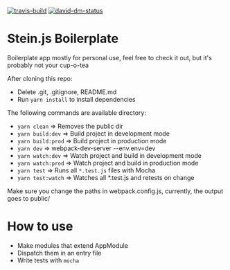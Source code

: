 [![travis-build][travis-build]][travis-build-url]
[![david-dm-status][david-dm-status]][david-dm-status-url]



# Stein.js Boilerplate

Boilerplate app mostly for personal use, feel free to check it out, but it's probably not your cup-o-tea

After cloning this repo:

- Delete .git, .gitignore, README.md
- Run `yarn install` to install dependencies

The following commands are available  directory:

- `yarn clean` => Removes the public dir
- `yarn build:dev` => Build project in development mode
- `yarn build:prod` => Build project in production mode
- `yarn dev` => webpack-dev-server --env.env=dev
- `yarn watch:dev` =>  Watch project and build in development mode
- `yarn watch:prod` => Watch project and build in production mode
- `yarn test` => Runs all `*.test.js` files with Mocha
- `yarn test:watch` => Watches all *.test.js and retests on change



Make sure you change the paths in webpack.config.js, currently, the output goes to public/

# How to use

- Make modules that extend AppModule
- Dispatch them in an entry file
- Write tests with `mocha`


[travis-build]: https://api.travis-ci.org/Milanzor/stein-boilerplate.svg?branch=master
[travis-build-url]: https://travis-ci.org/Milanzor/stein-boilerplate

[david-dm-status]: https://david-dm.org/milanzor/stein-boilerplate.svg
[david-dm-status-url]: https://david-dm.org/milanzor/stein-boilerplate
